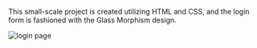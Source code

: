 This small-scale project is created utilizing HTML and CSS, and the login form is fashioned with the Glass Morphism design.

![login page](https://github.com/[samikia]/[loginPage.git]/blob/[main]/login.png?raw=true)
